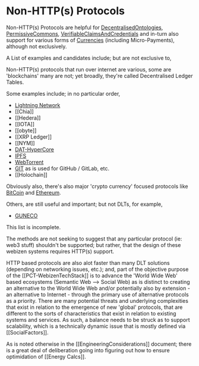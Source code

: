 # Non-HTTP(s) Protocols

Non-HTTP(s) Protocols are helpful for [DecentralisedOntologies](DecentralisedOntologies.md), [PermissiveCommons](PermissiveCommons.md), [VerifiableClaimsAndCredentials](VerifiableClaimsAndCredentials.md) and in-turn also support for various forms of [Currencies](Currencies.md) (including Micro-Payments), although not exclusively.

A List of examples and candidates include; but are not exclusive to,

Non-HTTP(s) protocols that run over internet are various, some are 'blockchains' many are not; yet broadly, they're called Decentralised Ledger Tables.

Some examples include; in no particular order,

- [Lightning Network](Lightning%20Network.md)
- [[Chia]]
- [[Hedera]]
- [[IOTA]]
- [[obyte]]
- [[XRP Ledger]]
- [[NYM]]
- [DAT-HyperCore](DAT-HyperCore.md)
- [IPFS](IPFS.md)
- [WebTorrent](WebTorrent.md)
- [GIT](GIT.md) as is used for GitHub / GitLab, etc. 
- [[Holochain]]

Obviously also, there's also major 'crypto currency' focused protocols like [BitCoin](https://en.wikipedia.org/wiki/Bitcoin) and [Ethereum](https://en.wikipedia.org/wiki/Ethereum).  

Others, are still useful and important; but not DLTs, for example,

- [GUNECO](GUNECO.md)

This list is incomplete. 

The methods are not seeking to suggest that any particular protocol (ie: web3 stuff) shouldn't be supported; but rather, that the design of these webizen systems requires HTTP(s) support. 

HTTP based protocols are also alot faster than many DLT solutions (depending on networking issues, etc.); and, part of the objective purpose of the [[PCT-WebizenTechStack]] is to advance the 'World Wide Web' based ecosystems (Semantic Web --> Social Web) as is distinct to creating an alternative to the World Wide Web and/or potentially also by extension - an alternative to Internet - through the primary use of alternative protocols as a priority.  There are many potential threats and underlying complexities that exist in relation to the emergence of new 'global' protocols, that are different to the sorts of characteristics that exist in relation to existing systems and services.  As such, a balance needs to be struck as to support scalability, which is a technically dynamic issue that is mostly defined via [[SocialFactors]].

As is noted otherwise in the [[EngineeringConsiderations]] document; there is a great deal of deliberation going into figuring out how to ensure optimidation of [[Energy Calcs]]. 

